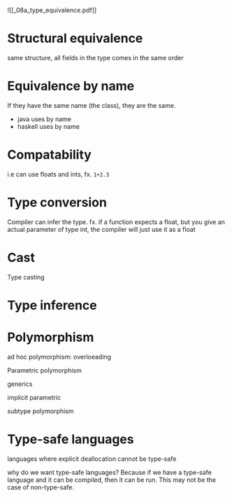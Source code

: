 ![[_08a_type_equivalence.pdf]]
# Structural equivalence
same structure, all fields in the type comes in the same order

# Equivalence by name
If they have the same name (the class), they are the same.
* java uses by name
* haskell uses by name

# Compatability
i.e can use floats and ints, fx. `1+2.3`

# Type conversion
Compiler can infer the type. fx. if a function expects a float, but you give an actual parameter of type int, the compiler will just use it as a float

# Cast
Type casting

# Type inference

# Polymorphism
ad hoc polymorphism: overloeading

Parametric polymorphism

generics

implicit parametric

subtype polymorphism

# Type-safe languages
languages where explicit deallocation cannot be type-safe

why do we want type-safe languages? Because if we have a type-safe language and it can be compiled, then it can be run. This may not be the case of non-type-safe.

